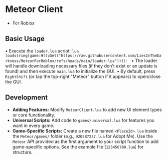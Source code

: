 # Meteor Client 
* For Roblox

## Basic Usage

•  Execute the `loader.lua` script:
    ```lua loadstring(game:HttpGet("https://raw.githubusercontent.com/LiesInTheDarkness/MeteorForRoblox/refs/heads/main/loader.lua"))():
    ```
•  The loader will handle downloading necessary files (if they don't exist or an update is found) and then execute `main.lua` to initialize the GUI.
•  By default, press `RightShift` (or tap the top-right "Meteor" button if it appears) to open/close the GUI.

## Development

*   **Adding Features:** Modify `MeteorClient.lua` to add new UI element types or core functionality.
*   **Universal Scripts:** Add code to `games/universal.lua` for features you want in every game.
*   **Game-Specific Scripts:** Create a new file named `<PlaceId>.lua` inside the `Meteor/games/` folder (e.g., `920587237.lua` for Adopt Me). Use the `Meteor` API provided as the first argument to your script function to add game-specific options. See the example file (`123456789.lua`) for structure.
